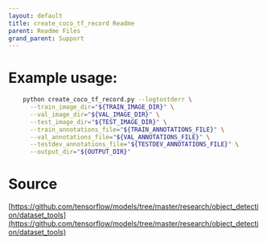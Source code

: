 ```yaml
---
layout: default
title: create_coco_tf_record Readme
parent: Readme Files
grand_parent: Support
---
```


# Example usage:
```bash
    python create_coco_tf_record.py --logtostderr \
      --train_image_dir="${TRAIN_IMAGE_DIR}" \
      --val_image_dir="${VAL_IMAGE_DIR}" \
      --test_image_dir="${TEST_IMAGE_DIR}" \
      --train_annotations_file="${TRAIN_ANNOTATIONS_FILE}" \
      --val_annotations_file="${VAL_ANNOTATIONS_FILE}" \
      --testdev_annotations_file="${TESTDEV_ANNOTATIONS_FILE}" \
      --output_dir="${OUTPUT_DIR}"
```
# Source
[https://github.com/tensorflow/models/tree/master/research/object_detection/dataset_tools](https://github.com/tensorflow/models/tree/master/research/object_detection/dataset_tools)